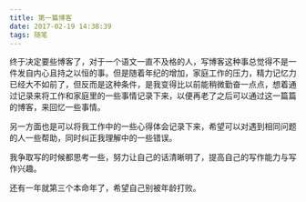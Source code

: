 ```yaml
---
title: 第一篇博客
date: 2017-02-19 14:38:39
tags: 随笔
---
```


终于决定要些博客了，对于一个语文一直不及格的人，写博客这种事总觉得不是一件发自内心且持之以恒的事。但是随着年纪的增加，家庭工作的压力，精力记忆力已经大不如前了，但反而是这种条件，是我变得比以前能稍微勤奋一点点，想着通过记录来将工作和家庭里的一些事情记录下来，以便再老了之后可以通过这一篇篇的博客，来回忆一些事情。

<!-- more -->

另一方面也是可以将我工作中的一些心得体会记录下来，希望可以对遇到相同问题的人一些帮助，同时纠正我理解中的一些错误。

我争取写的时候都思考一些，努力让自己的话清晰明了，提高自己的写作能力与写作兴趣。

还有一年就第三个本命年了，希望自己别被年龄打败。
